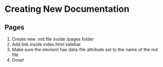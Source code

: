# Creating New Documentation

## Pages

1. Create new .md file inside /pages folder
1. Add link inside index.html sidebar
1. Make sure the element has data-file attribute set to the name of the md file
1. Done!